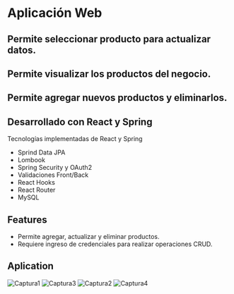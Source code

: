 # Aplicación Web

## Permite seleccionar producto para actualizar datos.
## Permite visualizar los productos del negocio.
## Permite agregar nuevos productos y eliminarlos.

## Desarrollado con React y Spring


Tecnologías implementadas de React y Spring 

- Sprind Data JPA
- Lombook
- Spring Security y OAuth2
- Validaciones Front/Back
- React Hooks
- React Router
- MySQL

## Features

- Permite agregar, actualizar y eliminar productos.
- Requiere ingreso de credenciales para realizar operaciones CRUD.


## Aplication

![Captura1](https://github.com/aguilarelkin/mercadoProductosAdministrar/assets/46634666/5379a4d8-0597-400c-9896-d1f05301af85)
![Captura3](https://github.com/aguilarelkin/mercadoProductosAdministrar/assets/46634666/578e8654-b566-4873-880c-eba623104f0f)
![Captura2](https://github.com/aguilarelkin/mercadoProductosAdministrar/assets/46634666/917140cc-2bc6-4abc-923b-45be923a7b1f)
![Captura4](https://github.com/aguilarelkin/mercadoProductosAdministrar/assets/46634666/56db5755-32b8-4481-bbf0-bb90e00b3a61)
